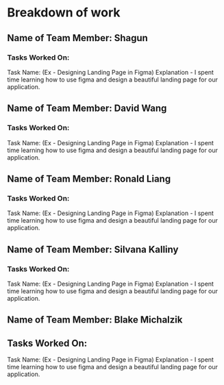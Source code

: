 # Breakdown of work

## Name of Team Member: Shagun
### Tasks Worked On:
Task Name: (Ex - Designing Landing Page in Figma)
Explanation - I spent time learning how to use figma and design a beautiful landing page for our application.

## Name of Team Member: David Wang
### Tasks Worked On:
Task Name: (Ex - Designing Landing Page in Figma)
Explanation - I spent time learning how to use figma and design a beautiful landing page for our application.

## Name of Team Member: Ronald Liang
### Tasks Worked On:
Task Name: (Ex - Designing Landing Page in Figma)
Explanation - I spent time learning how to use figma and design a beautiful landing page for our application.

## Name of Team Member: Silvana Kalliny
### Tasks Worked On:
Task Name: (Ex - Designing Landing Page in Figma)
Explanation - I spent time learning how to use figma and design a beautiful landing page for our application.

## Name of Team Member: Blake Michalzik
## Tasks Worked On:
Task Name: (Ex - Designing Landing Page in Figma)
Explanation - I spent time learning how to use figma and design a beautiful landing page for our application.
